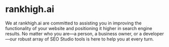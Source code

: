 # rankhigh.ai
We at rankhigh.ai are committed to assisting you in improving the functionality of your website and positioning it higher in search engine results. No matter who you are—a person, a business owner, or a developer—our robust array of SEO Studio tools is here to help you at every turn.
